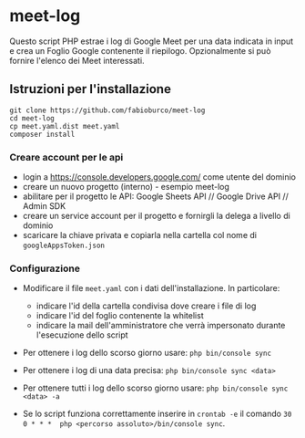 # meet-log

Questo script PHP estrae i log di Google Meet per una data indicata in input e crea un Foglio Google contenente il riepilogo. Opzionalmente si può fornire l'elenco dei Meet interessati.

## Istruzioni per l'installazione

```
git clone https://github.com/fabioburco/meet-log
cd meet-log
cp meet.yaml.dist meet.yaml
composer install
```

### Creare account per le api

- login a https://console.developers.google.com/ come utente del dominio
- creare un nuovo progetto (interno) - esempio meet-log
- abilitare per il progetto le API: Google Sheets API // Google Drive API // Admin SDK
- creare un service account per il progetto e fornirgli la delega a livello di dominio
- scaricare la chiave privata e copiarla nella cartella col nome di ```googleAppsToken.json```


### Configurazione

- Modificare il file ```meet.yaml``` con i dati dell'installazione. In particolare:
  - indicare l'id della cartella condivisa dove creare i file di log
  - indicare l'id del foglio contenente la whitelist
  - indicare la mail dell'amministratore che verrà impersonato durante l'esecuzione dello script


- Per ottenere i log dello scorso giorno usare:
```php bin/console sync```

- Per ottenere i log di una data precisa:
```php bin/console sync <data>```

- Per ottenere tutti i log dello scorso giorno usare:
```php bin/console sync <data> -a```

- Se lo script funziona correttamente inserire in ```crontab -e``` il comando ```30 0 * * *  php <percorso assoluto>/bin/console sync```.

